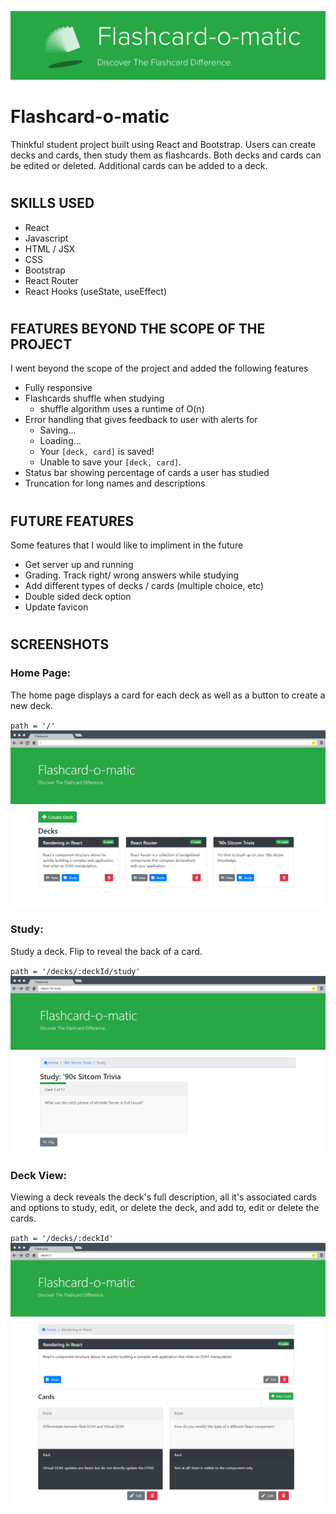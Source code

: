 ![Flashcard-o-matic](https://raw.githubusercontent.com/micah-patrick/flashcards/main/src/readme/readme-header.png "Flashcard-o-matic")

#
# Flashcard-o-matic

Thinkful student project built using React and Bootstrap. Users can create decks and cards, then study them as flashcards. Both decks and cards can be edited or deleted. Additional cards can be added to a deck.

#
## SKILLS USED
* React 
* Javascript
* HTML / JSX 
* CSS
* Bootstrap
* React Router
* React Hooks (useState, useEffect)

#
## FEATURES BEYOND THE SCOPE OF THE PROJECT

I went beyond the scope of the project and added the following features

* Fully responsive
* Flashcards shuffle when studying
    * shuffle algorithm uses a runtime of O(n)
* Error handling that gives feedback to user with alerts for
    * Saving...
    * Loading...
    * Your `[deck, card]` is saved!
    * Unable to save your `[deck, card]`.
* Status bar showing percentage of cards a user has studied
* Truncation for long names and descriptions

#
## FUTURE FEATURES

Some features that I would like to impliment in the future

* Get server up and running
* Grading. Track right/ wrong answers while studying
* Add different types of decks / cards (multiple choice, etc)
* Double sided deck option
* Update favicon
#
## SCREENSHOTS

### Home Page:
The home page displays a card for each deck as well as a button to create a new deck.

`path = '/'`
![Home Page](https://raw.githubusercontent.com/micah-patrick/flashcards/main/src/readme/scrn-sht-home.png)


### Study:
Study a deck. Flip to reveal the back of a card.

`path = '/decks/:deckId/study'`
![Study Page](https://raw.githubusercontent.com/micah-patrick/flashcards/main/src/readme/scrn-sht-study.png)


### Deck View:
Viewing a deck reveals the deck's full description, all it's associated cards and options to study, edit, or delete the deck, and add to, edit or delete the cards.

`path = '/decks/:deckId'`
![Deck View](https://raw.githubusercontent.com/micah-patrick/flashcards/main/src/readme/scrn-sht-deck.png)